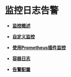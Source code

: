 # 监控日志告警<a name="cce_01_0110"></a>

-   **[监控概述](监控概述-135.md)**  

-   **[自定义监控](自定义监控-136.md)**  

-   **[使用Prometheus插件监控](使用Prometheus插件监控-137.md)**  

-   **[容器日志](容器日志.md)**  

-   **[告警配置](告警配置-138.md)**  


